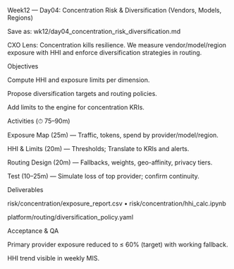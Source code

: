 Week12 — Day04: Concentration Risk & Diversification (Vendors, Models, Regions)

Save as: wk12/day04_concentration_risk_diversification.md

CXO Lens: Concentration kills resilience. We measure vendor/model/region exposure with HHI and enforce diversification strategies in routing.

Objectives

Compute HHI and exposure limits per dimension.

Propose diversification targets and routing policies.

Add limits to the engine for concentration KRIs.

Activities (⏱ 75–90m)

Exposure Map (25m) — Traffic, tokens, spend by provider/model/region.

HHI & Limits (20m) — Thresholds; Translate to KRIs and alerts.

Routing Design (20m) — Fallbacks, weights, geo-affinity, privacy tiers.

Test (10–25m) — Simulate loss of top provider; confirm continuity.

Deliverables

risk/concentration/exposure_report.csv • risk/concentration/hhi_calc.ipynb

platform/routing/diversification_policy.yaml

Acceptance & QA

Primary provider exposure reduced to ≤ 60% (target) with working fallback.

HHI trend visible in weekly MIS.
